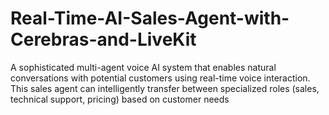 # Real-Time-AI-Sales-Agent-with-Cerebras-and-LiveKit
A sophisticated multi-agent voice AI system that enables natural conversations with potential customers using real-time voice interaction. This sales agent can intelligently transfer between specialized roles (sales, technical support, pricing) based on customer needs
